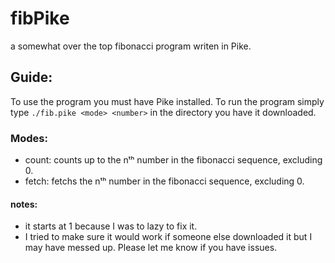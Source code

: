 # fibPike
a somewhat over the top fibonacci program writen in Pike.
## Guide:
To use the program you must have Pike installed. To run the program simply type `./fib.pike <mode> <number>` in the directory you have it downloaded.
### Modes:
- count: counts up to the nᵗʰ number in the fibonacci sequence, excluding 0.
- fetch: fetchs the nᵗʰ number in the fibonacci sequence, excluding 0.
#### notes:
- it starts at 1 because I was to lazy to fix it.
- I tried to make sure it would work if someone else downloaded it but I may have messed up. Please let me know if you have issues.
